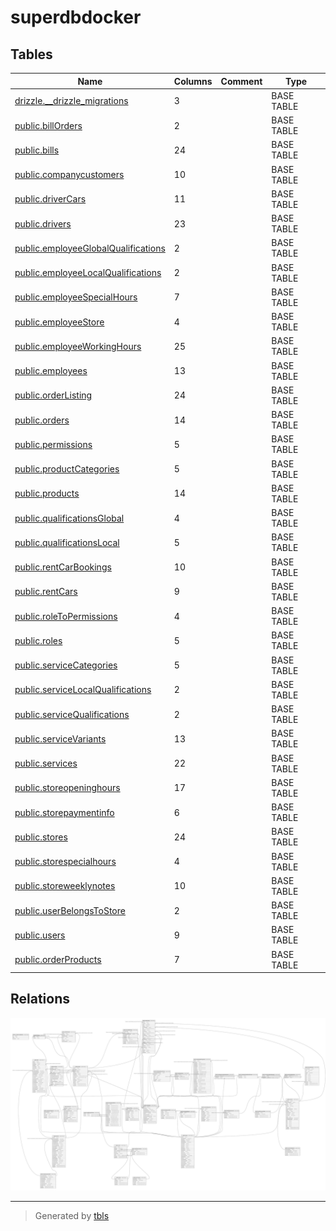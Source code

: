 # superdbdocker

## Tables

| Name | Columns | Comment | Type |
| ---- | ------- | ------- | ---- |
| [drizzle.__drizzle_migrations](drizzle.__drizzle_migrations.md) | 3 |  | BASE TABLE |
| [public.billOrders](public.billOrders.md) | 2 |  | BASE TABLE |
| [public.bills](public.bills.md) | 24 |  | BASE TABLE |
| [public.companycustomers](public.companycustomers.md) | 10 |  | BASE TABLE |
| [public.driverCars](public.driverCars.md) | 11 |  | BASE TABLE |
| [public.drivers](public.drivers.md) | 23 |  | BASE TABLE |
| [public.employeeGlobalQualifications](public.employeeGlobalQualifications.md) | 2 |  | BASE TABLE |
| [public.employeeLocalQualifications](public.employeeLocalQualifications.md) | 2 |  | BASE TABLE |
| [public.employeeSpecialHours](public.employeeSpecialHours.md) | 7 |  | BASE TABLE |
| [public.employeeStore](public.employeeStore.md) | 4 |  | BASE TABLE |
| [public.employeeWorkingHours](public.employeeWorkingHours.md) | 25 |  | BASE TABLE |
| [public.employees](public.employees.md) | 13 |  | BASE TABLE |
| [public.orderListing](public.orderListing.md) | 24 |  | BASE TABLE |
| [public.orders](public.orders.md) | 14 |  | BASE TABLE |
| [public.permissions](public.permissions.md) | 5 |  | BASE TABLE |
| [public.productCategories](public.productCategories.md) | 5 |  | BASE TABLE |
| [public.products](public.products.md) | 14 |  | BASE TABLE |
| [public.qualificationsGlobal](public.qualificationsGlobal.md) | 4 |  | BASE TABLE |
| [public.qualificationsLocal](public.qualificationsLocal.md) | 5 |  | BASE TABLE |
| [public.rentCarBookings](public.rentCarBookings.md) | 10 |  | BASE TABLE |
| [public.rentCars](public.rentCars.md) | 9 |  | BASE TABLE |
| [public.roleToPermissions](public.roleToPermissions.md) | 4 |  | BASE TABLE |
| [public.roles](public.roles.md) | 5 |  | BASE TABLE |
| [public.serviceCategories](public.serviceCategories.md) | 5 |  | BASE TABLE |
| [public.serviceLocalQualifications](public.serviceLocalQualifications.md) | 2 |  | BASE TABLE |
| [public.serviceQualifications](public.serviceQualifications.md) | 2 |  | BASE TABLE |
| [public.serviceVariants](public.serviceVariants.md) | 13 |  | BASE TABLE |
| [public.services](public.services.md) | 22 |  | BASE TABLE |
| [public.storeopeninghours](public.storeopeninghours.md) | 17 |  | BASE TABLE |
| [public.storepaymentinfo](public.storepaymentinfo.md) | 6 |  | BASE TABLE |
| [public.stores](public.stores.md) | 24 |  | BASE TABLE |
| [public.storespecialhours](public.storespecialhours.md) | 4 |  | BASE TABLE |
| [public.storeweeklynotes](public.storeweeklynotes.md) | 10 |  | BASE TABLE |
| [public.userBelongsToStore](public.userBelongsToStore.md) | 2 |  | BASE TABLE |
| [public.users](public.users.md) | 9 |  | BASE TABLE |
| [public.orderProducts](public.orderProducts.md) | 7 |  | BASE TABLE |

## Relations

![er](schema.svg)

---

> Generated by [tbls](https://github.com/k1LoW/tbls)
